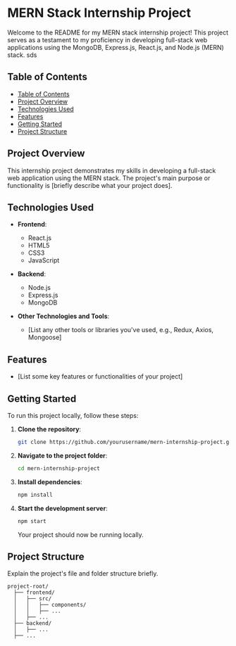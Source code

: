 
# MERN Stack Internship Project

Welcome to the README for my MERN stack internship project! This project serves as a testament to my proficiency in developing full-stack web applications using the MongoDB, Express.js, React.js, and Node.js (MERN) stack.
sds
## Table of Contents


  - [Table of Contents](#table-of-contents)
  - [Project Overview](#project-overview)
  - [Technologies Used](#technologies-used)
  - [Features](#features)
  - [Getting Started](#getting-started)
  - [Project Structure](#project-structure)
 
## Project Overview

This internship project demonstrates my skills in developing a full-stack web application using the MERN stack. The project's main purpose or functionality is [briefly describe what your project does].

## Technologies Used

- **Frontend**:
  - React.js
  - HTML5
  - CSS3
  - JavaScript

- **Backend**:
  - Node.js
  - Express.js
  - MongoDB

- **Other Technologies and Tools**:
  - [List any other tools or libraries you've used, e.g., Redux, Axios, Mongoose]

## Features

- [List some key features or functionalities of your project]

## Getting Started

To run this project locally, follow these steps:

1. **Clone the repository**:

   ```bash
   git clone https://github.com/yourusername/mern-internship-project.git
   ```

2. **Navigate to the project folder**:

   ```bash
   cd mern-internship-project
   ```

3. **Install dependencies**:

   ```bash
   npm install
   ```

4. **Start the development server**:

   ```bash
   npm start
   ```

   Your project should now be running locally.

## Project Structure

Explain the project's file and folder structure briefly.

```
project-root/
  ├── frontend/
  │   ├── src/
  │   │   ├── components/
  │   │   ├── ...
  │   ├── ...
  ├── backend/
  │   ├── ...
  ├── ...
```
